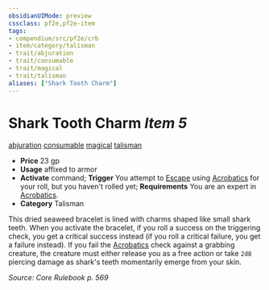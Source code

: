 ```yaml
---
obsidianUIMode: preview
cssclass: pf2e,pf2e-item
tags:
- compendium/src/pf2e/crb
- item/category/talisman
- trait/abjuration
- trait/consumable
- trait/magical
- trait/talisman
aliases: ["Shark Tooth Charm"]
---
```

# Shark Tooth Charm *Item 5*  
[abjuration](../../../rules/traits/abjuration.md)  [consumable](../../../rules/traits/consumable.md)  [magical](../../../rules/traits/magical.md)  [talisman](../../../rules/traits/talisman.md)  

- **Price** 23 gp
- **Usage** affixed to armor
- **Activate** command; **Trigger** You attempt to [Escape](../../../rules/actions/escape.md) using [Acrobatics](../../skills.md#Acrobatics) for your roll, but you haven't rolled yet; **Requirements** You are an expert in [Acrobatics](../../skills.md#Acrobatics).
- **Category** Talisman

This dried seaweed bracelet is lined with charms shaped like small shark teeth. When you activate the bracelet, if you roll a success on the triggering check, you get a critical success instead (if you roll a critical failure, you get a failure instead). If you fail the [Acrobatics](../../skills.md#Acrobatics) check against a grabbing creature, the creature must either release you as a free action or take `2d8` piercing damage as shark's teeth momentarily emerge from your skin.

*Source: Core Rulebook p. 569*
